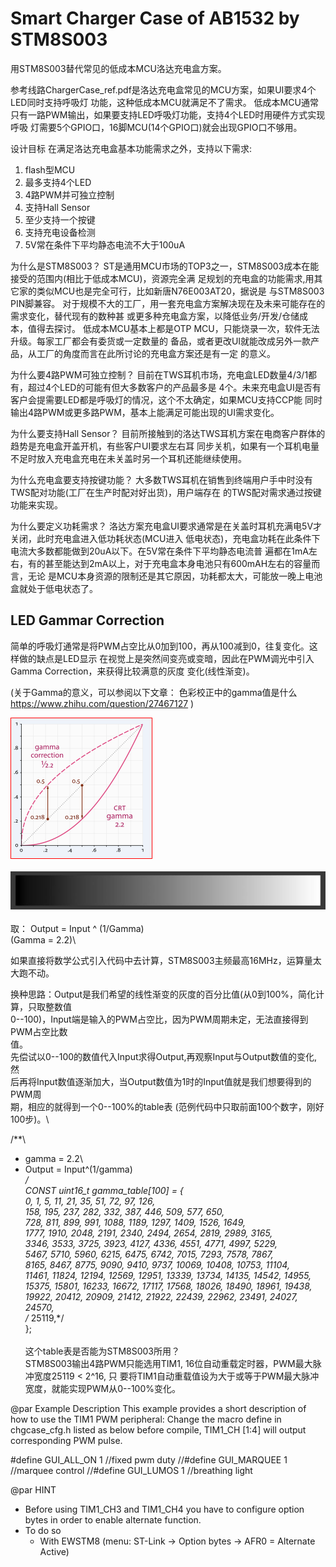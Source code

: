 # Smart Charger Case of AB1532 by STM8S003

用STM8S003替代常见的低成本MCU洛达充电盒方案。

参考线路ChargerCase_ref.pdf是洛达充电盒常见的MCU方案，如果UI要求4个LED同时支持呼吸灯
功能，这种低成本MCU就满足不了需求。
低成本MCU通常只有一路PWM输出，如果要支持LED呼吸灯功能，支持4个LED时用硬件方式实现呼吸
灯需要5个GPIO口，16脚MCU(14个GPIO口)就会出现GPIO口不够用。

设计目标
在满足洛达充电盒基本功能需求之外，支持以下需求:
1.  flash型MCU
2.  最多支持4个LED
3.  4路PWM并可独立控制
4.  支持Hall Sensor
5.  至少支持一个按键
6.  支持充电设备检测
7.  5V常在条件下平均静态电流不大于100uA

为什么是STM8S003？
ST是通用MCU市场的TOP3之一，STM8S003成本在能接受的范围内(相比于低成本MCU)，资源完全满
足规划的充电盒的功能需求,用其它家的类似MCU也是完全可行，比如新唐N76E003AT20，据说是
与STM8S003 PIN脚兼容。
对于规模不大的工厂，用一套充电盒方案解决现在及未来可能存在的需求变化，替代现有的数种甚
或更多种充电盒方案，以降低业务/开发/仓储成本，值得去探讨。
低成本MCU基本上都是OTP MCU，只能烧录一次，软件无法升级。每家工厂都会有委货或一定数量的
备品，或者更改UI就能改成另外一款产品，从工厂的角度而言在此所讨论的充电盒方案还是有一定
的意义。

为什么要4路PWM可独立控制？
目前在TWS耳机市场，充电盒LED数量4/3/1都有，超过4个LED的可能有但大多数客户的产品最多是
4个。未来充电盒UI是否有客户会提需要LED都是呼吸灯的情况，这个不太确定，如果MCU支持CCP能
同时输出4路PWM或更多路PWM，基本上能满足可能出现的UI需求变化。

为什么要支持Hall Sensor？
目前所接触到的洛达TWS耳机方案在电商客户群体的趋势是充电盒开盖开机，有些客户UI要求左右耳
同步关机，如果有一个耳机电量不足时放入充电盒充电在未关盖时另一个耳机还能继续使用。

为什么充电盒要支持按键功能？
大多数TWS耳机在销售到终端用户手中时没有TWS配对功能(工厂在生产时配对好出货)，用户端存在
的TWS配对需求通过按键功能来实现。

为什么要定义功耗需求？
洛达方案充电盒UI要求通常是在关盖时耳机充满电5V才关闭，此时充电盒进入低功耗状态(MCU进入
低电状态)，充电盒功耗在此条件下电流大多数都能做到20uA以下。在5V常在条件下平均静态电流普
遍都在1mA左右，有的甚至能达到2mA以上，对于充电盒本身电池只有600mAH左右的容量而言，无论
是MCU本身资源的限制还是其它原因，功耗都太大，可能放一晚上电池盒就处于低电状态了。


## LED Gammar Correction
简单的呼吸灯通常是将PWM占空比从0加到100，再从100减到0，往复变化。这样做的缺点是LED显示
在视觉上是突然间变亮或变暗，因此在PWM调光中引入Gamma Correction，来获得比较满意的灰度
变化(线性渐变)。

(关于Gamma的意义，可以参阅以下文章：
    色彩校正中的gamma值是什么
    https://www.zhihu.com/question/27467127
)

![](assets/markdown-img-paste-20200818165408498.png)\
\
![](assets/markdown-img-paste-20200818190859816.png)\
\
取： Output = Input ^ (1/Gamma)\
     (Gamma = 2.2)\

如果直接将数学公式引入代码中去计算，STM8S003主频最高16MHz，运算量太大跑不动。

换种思路：Output是我们希望的线性渐变的灰度的百分比值(从0到100%，简化计算，只取整数值\
         0--100)，Input端是输入的PWM占空比，因为PWM周期未定，无法直接得到PWM占空比数\
         值。\
         先偿试以0--100的数值代入Input求得Output,再观察Input与Output数值的变化, 然\
         后再将Input数值逐渐加大，当Output数值为1时的Input值就是我们想要得到的PWM周\
         期，相应的就得到一个0--100%的table表 (范例代码中只取前面100个数字，刚好\
         100步)。\

/**\
  * gamma = 2.2\
  * Output = Input^(1/gamma)\
  */\
CONST uint16_t gamma_table[100] = {\
	    0,     1,     5, 	  11,    21,    35,    51,    72,    97,   126,\
	  158,   195,   237,   282,   332,   387,   446,   509,   577,   650,\
	  728,   811,   899,   991,  1088,  1189,  1297,  1409,  1526,  1649,\
	 1777,  1910,  2048,  2191,  2340,  2494,  2654,  2819,  2989,  3165,\
	 3346,  3533,  3725,  3923,  4127,  4336,  4551,  4771,  4997,  5229,\
	 5467,  5710,  5960,  6215,  6475,  6742,  7015,  7293,  7578,  7867,\
	 8165,  8467,  8775,  9090,  9410,  9737, 10069, 10408, 10753, 11104,\
	11461, 11824, 12194, 12569, 12951, 13339, 13734, 14135, 14542, 14955,\
	15375, 15801, 16233, 16672, 17117, 17568, 18026, 18490, 18961, 19438,\
	19922, 20412, 20909, 21412, 21922, 22439, 22962, 23491, 24027, 24570,\
/*	25119,*/\
};\
\
这个table表是否能为STM8S003所用？\
STM8S003输出4路PWM只能选用TIM1, 16位自动重载定时器，PWM最大脉冲宽度25119 < 2^16, 只
要将TIM1自动重载值设为大于或等于PWM最大脉冲宽度，就能实现PWM从0--100%变化。



@par Example Description
This example provides a short description of how to use the TIM1 PWM peripheral:
Change the macro define in chgcase_cfg.h listed as below before compile,
TIM1_CH [1:4] will output corresponding PWM pulse.

#define GUI_ALL_ON 					    1 //fixed pwm duty
//#define GUI_MARQUEE 					1 //marquee control
//#define GUI_LUMOS 					  1 //breathing light

@par HINT
- Before using TIM1_CH3 and TIM1_CH4 you have to configure option bytes in order
  to enable alternate function.
- To do so
  - With EWSTM8 (menu: ST-Link -> Option bytes -> AFR0 = Alternate Active)
